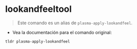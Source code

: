 # lookandfeeltool

> Este comando es un alias de `plasma-apply-lookandfeel`.

- Vea la documentación para el comando original:

`tldr plasma-apply-lookandfeel`
